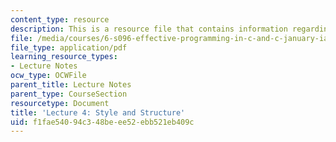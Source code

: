 ```yaml
---
content_type: resource
description: This is a resource file that contains information regarding lecture 4.
file: /media/courses/6-s096-effective-programming-in-c-and-c-january-iap-2014/f1fae54094c348beee52ebb521eb409c_MIT6_S096IAP14_Lecture4.pdf
file_type: application/pdf
learning_resource_types:
- Lecture Notes
ocw_type: OCWFile
parent_title: Lecture Notes
parent_type: CourseSection
resourcetype: Document
title: 'Lecture 4: Style and Structure'
uid: f1fae540-94c3-48be-ee52-ebb521eb409c
---
```

